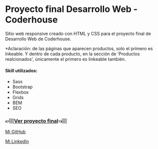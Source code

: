 # Proyecto final Desarrollo Web - Coderhouse
Sitio web responsive creado con HTML y CSS para el proyecto final de Desarrollo Web de Coderhouse.

*Aclaración: de las páginas que aparecen productos, solo el primero es lnkeable. Y dentro de cada producto, en la sección de 'Productos realcionados', únicamente el primero es linkeable también.

#### Skill utilizados:
* Sass
* Bootstrap
* Flexbox
* Grids
* BEM
* SEO


### 👉🏼[Ver proyecto final](https://proyecto-final-dw-coder.netlify.app/)👈🏼

[Mi GitHub](https://github.com/franRappazzini)

[Mi LinkedIn](https://www.linkedin.com/in/franciscorappazzini/)
